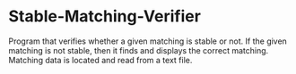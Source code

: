 # Stable-Matching-Verifier

Program that verifies whether a given matching is stable or not. If the given matching is not stable, then it finds and displays the correct matching. Matching data is located and read from a text file. 
